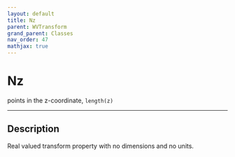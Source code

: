 ```yaml
---
layout: default
title: Nz
parent: WVTransform
grand_parent: Classes
nav_order: 47
mathjax: true
---
```


#  Nz

points in the z-coordinate, `length(z)`


---

## Description
Real valued transform property with no dimensions and no units.

